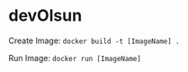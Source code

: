 # devOlsun

Create Image:
```docker build -t [ImageName] . ```

Run Image:
```docker run [ImageName]```
